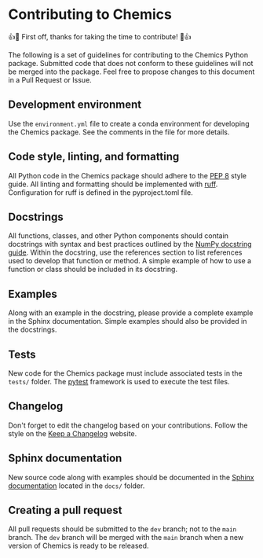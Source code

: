 # Contributing to Chemics

:+1::tada: First off, thanks for taking the time to contribute! :tada::+1:

The following is a set of guidelines for contributing to the Chemics Python package. Submitted code that does not conform to these guidelines will not be merged into the package. Feel free to propose changes to this document in a Pull Request or Issue.

## Development environment

Use the `environment.yml` file to create a conda environment for developing the Chemics package. See the comments in the file for more details.

## Code style, linting, and formatting

All Python code in the Chemics package should adhere to the [PEP 8](https://peps.python.org/pep-0008/) style guide. All linting and formatting should be implemented with [ruff](https://github.com/astral-sh/ruff). Configuration for ruff is defined in the pyproject.toml file.

## Docstrings

All functions, classes, and other Python components should contain docstrings with syntax and best practices outlined by the [NumPy docstring guide](https://numpydoc.readthedocs.io/en/latest/format.html). Within the docstring, use the references section to list references used to develop that function or method. A simple example of how to use a function or class should be included in its docstring.

## Examples

Along with an example in the docstring, please provide a complete example in the Sphinx documentation. Simple examples should also be provided in the docstrings.

## Tests

New code for the Chemics package must include associated tests in the `tests/` folder. The [pytest](https://github.com/pytest-dev/pytest) framework is used to execute the test files.

## Changelog

Don't forget to edit the changelog based on your contributions. Follow the style on the [Keep a Changelog](https://keepachangelog.com) website.

## Sphinx documentation

New source code along with examples should be documented in the [Sphinx documentation](http://www.sphinx-doc.org/en/stable/) located in the `docs/` folder.

## Creating a pull request

All pull requests should be submitted to the `dev` branch; not to the `main` branch. The `dev` branch will be merged with the `main` branch when a new version of Chemics is ready to be released.
